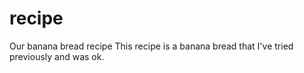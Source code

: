 # recipe
Our banana bread recipe
This recipe is a banana bread that I've tried previously and was ok.
